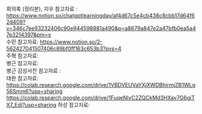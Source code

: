회의록 (정리본), 지우 참고자료 :  https://www.notion.so/chatgptlearningday/af4d67c5e4cb438c8cbb17d64f62d409?v=346c7ee93232406c90e944598881a490&p=a8679a847e2a47bfb0ea5a47e3214397&pm=s  
수민 참고자료: https://www.notion.so/2-562427041507406c89bf0ff163c653b3?pvs=4       
주혁 참고자료:  
병근 참고자료:   
병근 감성사전 참고자료 :  
태완 참고자료:   https://colab.research.google.com/drive/1VBDVEUVaYXjXWDBhirmjZB1WLq56Smm6?usp=sharing
https://colab.research.google.com/drive/1FuqeNlvC2ZQCkMd3HXav7G6gjTX7_Edj?usp=sharing
하성 참고자료:   
